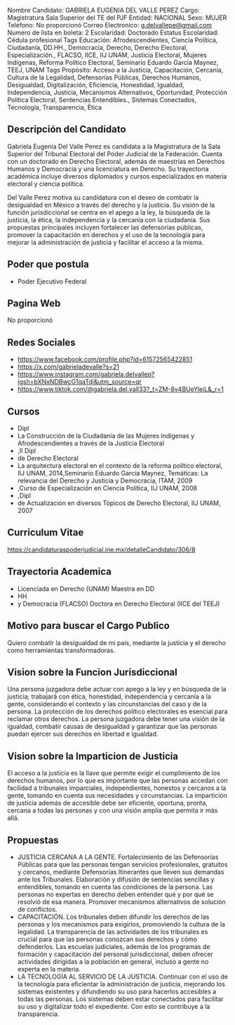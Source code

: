 Nombre Candidato: GABRIELA EUGENIA DEL VALLE PEREZ
Cargo: Magistratura Sala Superior del TE del PJF
Entidad: NACIONAL
Sexo: MUJER
Telefono: No proporcionó
Correo Electronico: g.delvallepe@gmail.com
Numero de lista en boleta: 2
Escolaridad: Doctorado
Estatus Escolaridad: Cédula profesional
Tags Educación: Afrodescendientes, Ciencia Política, Ciudadanía, DD.HH., Democracia, Derecho, Derecho Electoral, Especialización., FLACSO, IICE, IIJ UNAM, Justicia Electoral, Mujeres Indígenas, Reforma Político Electoral, Seminario Eduardo García Maynez, TEEJ, UNAM
Tags Propósito: Acceso a la Justicia, Capacitación, Cercanía, Cultura de la Legalidad, Defensorías Públicas, Derechos Humanos, Desigualdad, Digitalización, Eficiencia, Honestidad, Igualdad, Independencia, Justicia, Mecanismos Alternativos, Oportunidad, Protección Política Electoral, Sentencias Entendibles., Sistemas Conectados, Tecnología, Transparencia, Ética


## Descripción del Candidato 

Gabriela Eugenia Del Valle Perez es candidata a la Magistratura de la Sala Superior del Tribunal Electoral del Poder Judicial de la Federación. Cuenta con un doctorado en Derecho Electoral, además de maestrías en Derechos Humanos y Democracia y una licenciatura en Derecho. Su trayectoria académica incluye diversos diplomados y cursos especializados en materia electoral y ciencia política.

Del Valle Perez motiva su candidatura con el deseo de combatir la desigualdad en México a través del derecho y la justicia. Su visión de la función jurisdiccional se centra en el apego a la ley, la búsqueda de la justicia, la ética, la independencia y la cercanía con la ciudadanía. Sus propuestas principales incluyen fortalecer las defensorías públicas, promover la capacitación en derechos y el uso de la tecnología para mejorar la administración de justicia y facilitar el acceso a la misma.


## Poder que postula

- Poder Ejecutivo Federal


## Pagina Web

No proporcionó


## Redes Sociales

- https://www.facebook.com/profile.php?id=61572565422851
- https://x.com/gabrieladevalle?s=21
- https://www.instagram.com/gabriela.delvallep?igsh=bXNxNDBwcG1qaTdj&utm_source=qr
- https://www.tiktok.com/@gabriela.del.vall33?_t=ZM-8v4BUeYleiL&_r=1


## Cursos

- Dipl
- La Construcción de la Ciudadanía de las Mujeres Indígenas y Afrodescendientes a través de la Justicia Electoral
- ,II Dipl
- de Derecho Electoral
- La arquitectura electoral en el contexto de la reforma político electoral, IIJ UNAM, 2014,Seminario Eduardo García Maynez, Temáticas: La relevancia del Derecho y Justicia   y Democracia, ITAM, 2009
- ,Curso de Especialización en Ciencia Política, IIJ UNAM, 2008
- ,Dipl
- de Actualización en diversos Tópicos de Derecho Electoral, IIJ UNAM, 2007


## Curriculum Vitae

https://candidaturaspoderjudicial.ine.mx/detalleCandidato/306/8


## Trayectoria Academica

- Licenciada en Derecho (UNAM) Maestra en DD
- HH
- y Democracia (FLACSO) Doctora en Derecho Electoral (IICE del TEEJ)


## Motivo para buscar el Cargo Publico

Quiero combatir la desigualdad de mi país, mediante la justicia y el derecho como herramientas transformadoras.


## Vision sobre la Funcion Jurisdiccional

Una persona juzgadora debe actuar con apego a la ley y en búsqueda de la justicia; trabajará con ética, honestidad, independencia y cercanía a la gente, considerando el contexto y las circunstancias del caso y de la persona. La protección de los derechos político electorales es esencial para reclamar otros derechos. La persona juzgadora debe tener una visión de la igualdad, combatir causas de desigualdad y garantizar que las personas puedan ejercer sus derechos en libertad e igualdad.


## Vision sobre la Imparticion de Justicia

El acceso a la justicia es la llave que permite exigir el cumplimiento de los derechos humanos, por lo que es importante que las personas accedan con facilidad a tribunales imparciales, independientes, honestos y cercanos a la gente, tomando en cuenta sus necesidades y circunstancias. La impartición de justicia además de accesible debe ser eficiente, oportuna, pronta, cercana a todas las personas y con una visión amplia que permita ir más allá.


## Propuestas

- JUSTICIA CERCANA A LA GENTE. Fortalecimiento de las Defensorías Públicas para que las personas tengan servicios profesionales, gratuitos y cercanos, mediante Defensorías Itinerantes que lleven sus demandas ante los Tribunales. Elaboración y difusión de sentencias sencillas y entendibles, tomando en cuenta las condiciones de la persona. Las personas no expertas en derecho deben entender qué y por qué se resolvió de esa manera. Promover mecanismos alternativos de solución de conflictos.
- CAPACITACIÓN. Los tribunales deben difundir los derechos de las personas y los mecanismos para exigirlos, promoviendo la cultura de la legalidad. La transparencia de las actividades de los tribunales es crucial para que las personas conozcan sus derechos y cómo defenderlos. Las escuelas judiciales, además de los programas de formación y capacitación del personal jurisdiccional, deben ofrecer actividades dirigidas a la población en general, incluso a gente no experta en la materia.
- LA TECNOLOGÍA AL SERVICIO DE LA JUSTICIA. Continuar con el uso de la tecnología para eficientar la administración de justicia, mejorando los sistemas existentes y difundiendo su uso para hacerlos accesibles a todas las personas. Los sistemas deben estar conectados para facilitar su uso y digitalizar todo el expediente. Con esto se contribuye a la transparencia.

